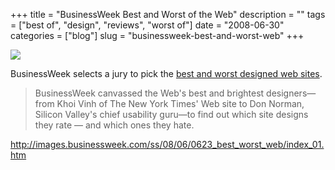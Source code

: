 +++
title = "BusinessWeek Best and Worst of the Web"
description = ""
tags = ["best of", "design", "reviews", "worst of"]
date = "2008-06-30"
categories = ["blog"]
slug = "businessweek-best-and-worst-web"
+++



  <div class="notebook-screenshot"><a href="http://images.businessweek.com/ss/08/06/0623_best_worst_web/index_01.htm"><img src="http://media.konigi.com/bluga/wt48692c3d2a96c.jpg"/></a></div><p>BusinessWeek selects a jury to pick the <a href="http://images.businessweek.com/ss/08/06/0623_best_worst_web/index_01.htm">best and worst designed web sites</a>.</p>
<blockquote><p>BusinessWeek canvassed the Web's best and brightest designers—from Khoi Vinh of The New York Times' Web site to Don Norman, Silicon Valley's chief usability guru—to find out which site designs they rate — and which ones they hate.</p></blockquote>
    
  <a href="http://images.businessweek.com/ss/08/06/0623_best_worst_web/index_01.htm">http://images.businessweek.com/ss/08/06/0623_best_worst_web/index_01.htm</a>
